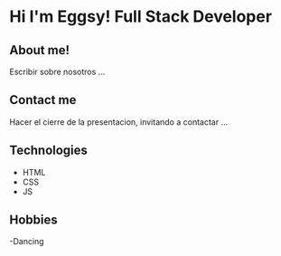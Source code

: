 # Hi I'm Eggsy! Full Stack Developer

## About me!

Escribir sobre nosotros ...

## Contact me

Hacer el cierre de la presentacion, invitando a contactar ... 

## Technologies

- HTML
- CSS
- JS

## Hobbies 

-Dancing 
